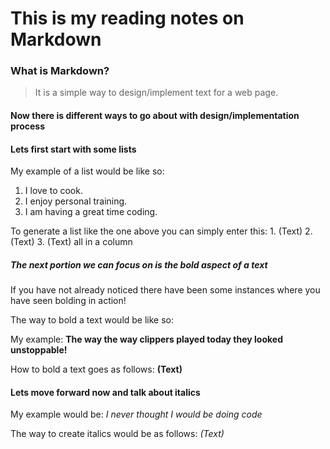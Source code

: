 # This is my reading notes on Markdown
### What is Markdown? 

>It is a simple way to design/implement text for a web page.

#### Now there is different ways to go about with design/implementation process

#### Lets first start with some lists

My example of a list would be like so: 

1. I love to cook. 
2. I enjoy personal training. 
3. I am having a great time coding. 

To generate a list like the one above you can simply enter this: 1. (Text) 2. (Text) 3. (Text) all in a column

##### The next portion we can focus on is the bold aspect of a text 

If you have not already noticed there have been some instances where you have seen bolding in action! 

The way to bold a text would be like so: 

My example: **The way the way clippers played today they looked unstoppable!** 

How to bold a text goes as follows: **(Text)** 

#### Lets move forward now and talk about italics 

My example would be: *I never thought I would be doing code* 

The way to create italics would be as follows: *(Text)*
